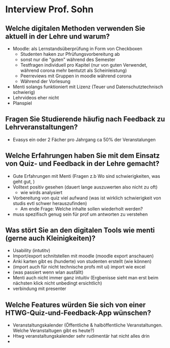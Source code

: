 # Interview Prof. Sohn

## Welche digitalen Methoden verwenden Sie aktuell in der Lehre und warum?
-   Moodle: als Lernstandsüberprüfung in Form von Checkboxen
    -   Studenten haken zur Pfrüfungsvorbereitung ab
    -   sonst nur die "guten" während des Semester
    -   Testfragen individuell pro Kapitel (nur von guten Verwendet, während corona mehr bentutzt als Scheinleistung)
    -   Peerreviews mit Gruppen in moodle während corona
    -   Während der Vorlesung
-   Menti solangs funktioniert mit Lizenz (Teuer und Datenschutztechnisch schwierig)
-   Lehrvideos eher nicht
-   Planspiel

## Fragen Sie Studierende häufig nach Feedback zu Lehrveranstaltungen?
-   Evasys ein oder 2 Fächer pro Jahrgang ca 50% der Veranstalungen

## Welche Erfahrungen haben Sie mit dem Einsatz von Quiz- und Feedback in der Lehre gemacht?
- Gute Erfahrungen mit Menti (Fragen z.b Wo sind schwierigkeiten, was geht gut, )
- Volltext positiv gesehen (dauert lange auszuwerten also nicht zu oft)
  - wie wirds analysiert 
- Vorbereitung von quiz viel aufwand (was ist wirklich schwierigkeit von studis evtl schwer herauszufinden)
  - Am ende Frage: Welche inhalte sollen wiederholt werden?
- muss spezifisch genug sein für prof um antworten zu verstehen

## Was stört Sie an den digitalen Tools wie menti (gerne auch Kleinigkeiten)?
- Usability (intutitv)
- Import/export schnitstellen mit moodle (moodle export anschauen)
- Anki karten gibt es (hunderte) von studenten erstellt (wie können)
- (import auch für nicht technische profs mit ui) import wie excel
- (was passiert wenn wlan ausfällt)
- Menti auch nicht immer ganz intuitiv (Ergbenisse sieht man erst beim nächsten klick nicht unbedingt ersichtlich)
- verbindung mit presenter

## Welche Features würden Sie sich von einer HTWG-Quiz-und-Feedback-App wünschen?
- Veranstaltungskalender (Öffentliche & halböffentliche Veranstaltungen. Welche Veranstaltugen gibt es heute?)
- Htwg veranstaltungskalender sehr rudimentär hat nicht alles drin
- 